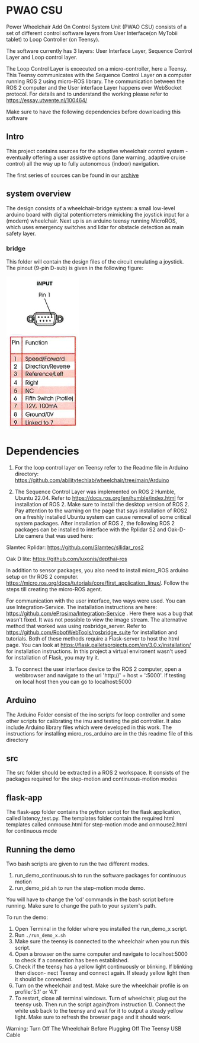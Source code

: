 # PWAO CSU
Power Wheelchair Add On Control System Unit (PWAO CSU) consists of a set of different control software layers from User Interface(on MyTobii tablet) to Loop Controller (on Teensy).

The software currently has 3 layers: User Interface Layer, Sequence Control Layer and Loop control layer.

The Loop Control Layer is excecuted on a micro-controller, here a Teensy. This Teensy communicates with the Sequence Control Layer on a computer running ROS 2 using micro-ROS library. The communication between the ROS 2 computer and the User interface Layer happens over WebSocket protocol. For details and to understand the working please refer to https://essay.utwente.nl/100464/

Make sure to have the following dependencies before downloading this software

## Intro
This project contains sources for the adaptive wheelchair control system - eventually offering a user assistive options (lane warning, adaptive cruise control) all the way up to fully autonomous (indoor) navigation.

The first series of sources can be found in our [archive](https://github.com/abilitytechlab/archive/tree/main/sjoerd) 

## system overview
The design consists of a wheelchair-bridge system: a small low-level arduino board with digital potentiometers mimicking the joystick input for a (modern) wheelchair. Next up is an arduino teensy running MicroROS, which uses emergency switches and lidar for obstacle detection as main safety layer.

### bridge
This folder will contain the design files of the circuit emulating a joystick. The pinout (9-pin D-sub) is given in the following figure: 

![9-pol d-sub connection for joystick](https://github.com/abilitytechlab/wheelchair/blob/main/bridge/joystick.jpeg)





# Dependencies

1. For the loop control layer on Teensy refer to the Readme file in Arduino directory: https://github.com/abilitytechlab/wheelchair/tree/main/Arduino 

2. The Sequence Control Layer was implemented on ROS 2 Humble, Ubuntu 22.04. Refer to https://docs.ros.org/en/humble/index.html for installation of ROS 2. Make sure to install the desktop version of ROS 2. Pay attention to the warning on the page that says installation of ROS2 on a freshly installed Ubuntu system can cause removal of some critical system packages. After installation of ROS 2, the following ROS 2 packages can be installed to interface with the Rplidar S2 and Oak-D-Lite camera that was used here:

Slamtec Rplidar: https://github.com/Slamtec/sllidar_ros2

Oak D lite: https://github.com/luxonis/depthai-ros

In addition to sensor packages, you also need to install micro_ROS arduino setup on thr ROS 2 computer. https://micro.ros.org/docs/tutorials/core/first_application_linux/. Follow the steps till creating the micro-ROS agent. 

For communication with the user interface, two ways were used. You can use Integration-Service. The installation instructions are here: https://github.com/eProsima/Integration-Service . Here there was a bug that wasn't fixed. It was not possible to view the image stream. The alternative method that worked was using rosbridge_server. Refer to https://github.com/RobotWebTools/rosbridge_suite for installation and tutorials. Both of these methods require a Flask-server to host the html page. You can look at https://flask.palletsprojects.com/en/3.0.x/installation/ for installation instructions. In this project a virtual environent wasn't used for installation of Flask, you may try it.


3. To connect the user interface device to the ROS 2 computer, open a webbrowser and navigate to the url 'http://' + host + ':5000'. If testing on local host then you can go to localhost:5000

## Arduino

The Arduino Folder consist of the ino scripts for loop controller and some other scripts for calibrating the imu and testing the pid controller. It also include Arduino library files which were developed in this work. The instructions for installing micro_ros_arduino are in the this readme file of this directory

## src
The src folder should be extracted in a ROS 2 workspace. It consists of the packages required for the step-motion and continuous-motion modes

## flask-app
The flask-app folder contains the python script for the flask application, called latency_test.py. The templates folder contain the required html templates called onmouse.html for step-motion mode and onmouse2.html for continuous mode

## Running the demo
Two bash scripts are given to run the two different modes.
1. run_demo_continuous.sh to run the software packages for continuous motion
2. run_demo_pid.sh to run the step-motion mode demo.

You will have to change the 'cd' commands in the bash script before running. Make sure to change the path to your system's path.

To run the demo: 

1. Open Terminal in the folder where you installed the run_demo_x script.
2. Run ``` ./run_demo_x.sh ```
3. Make sure the teensy is connected to the wheelchair when you run this script.
4. Open a browser on the same computer and navigate to localhost:5000 to check if a connection has been established.
5. Check if the teensy has a yellow light continuously or blinking. If blinking then discon-
nect Teensy and connect again. If steady yellow light then it should be connected.
6. Turn on the wheelchair and test. Make sure the wheelchair profile is on profile:’5.1’ or ’4.1’
7. To restart, close all terminal windows. Turn of wheelchair, plug out the teensy usb. Then run the script again(from instruction 1). Connect the white usb back to the teensy and wait for it to output a steady yellow light. Make sure to refresh the browser page and it should work.

Warning: Turn Off The Wheelchair Before Plugging Off The Teensy USB Cable
